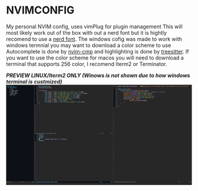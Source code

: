 # NVIMCONFIG
My personal NVIM config, uses vimPlug for plugin management 
This will most likely work out of the box with out a nerd font but it is hightly recomend to use a [nerd font](https://www.nerdfonts.com/).
The windows cofig was made to work with windows termnial you may want to download a color scheme to use
Autocomplete is done by [nvim-cmp](https://github.com/hrsh7th/nvim-cmp) and highlighting is done by [treesitter](https://github.com/nvim-treesitter/nvim-treesitter). If you want to use the color scheme for macos you will need to download a terminal that supports 256 color, I recomend Iterm2 or Terminator. 

***PREVIEW LINUX/Iterm2 ONLY (Winows is not shown due to how windows terminal is custmized)***<br>
![preview](./preview.png)
